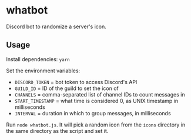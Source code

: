 # whatbot

Discord bot to randomize a server's icon.

## Usage

Install dependencies: `yarn`

Set the environment variables:

- `DISCORD_TOKEN` = bot token to access Discord's API
- `GUILD_ID` = ID of the guild to set the icon of
- `CHANNELS` = comma-separated list of channel IDs to count messages in
- `START_TIMESTAMP` = what time is considered 0, as UNIX timestamp in milliseconds
- `INTERVAL` = duration in which to group messages, in milliseconds

Run `node whatbot.js`. It will pick a random icon from the `icons` directory in the same directory as the script and set it.
